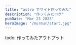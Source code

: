 ```yaml
---
title: "astro でサイト作ってみた"
description: "作ってみたログ"
pubDate: "Mar 23 2023"
heroImage: "/murmur/start.jpg"
---
```


todo: 作ってみたアウトプット
